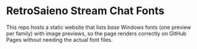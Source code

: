 # RetroSaieno Stream Chat Fonts

This repo hosts a static website that lists *base* Windows fonts (one preview per family) with image previews,
so the page renders correctly on GitHub Pages without needing the actual font files.